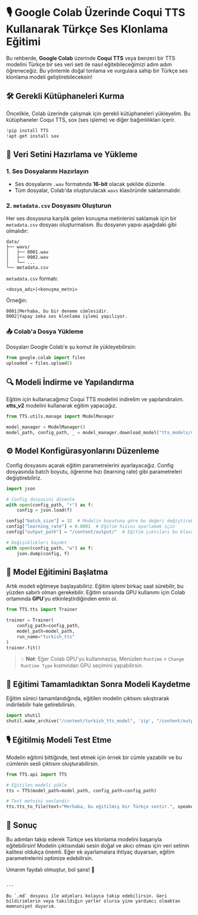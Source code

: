 


# 🎙️ Google Colab Üzerinde Coqui TTS Kullanarak Türkçe Ses Klonlama Eğitimi

Bu rehberde, **Google Colab** üzerinde **Coqui TTS** veya benzeri bir TTS modelini Türkçe bir ses veri seti ile nasıl eğitebileceğimizi adım adım öğreneceğiz. Bu yöntemle doğal tonlama ve vurgulara sahip bir Türkçe ses klonlama modeli geliştirebileceksin!

## 🛠️ Gerekli Kütüphaneleri Kurma

Öncelikle, Colab üzerinde çalışmak için gerekli kütüphaneleri yükleyelim. Bu kütüphaneler Coqui TTS, sox (ses işleme) ve diğer bağımlılıkları içerir.

```python
!pip install TTS
!apt-get install sox
```

## 📂 Veri Setini Hazırlama ve Yükleme

### 1. Ses Dosyalarını Hazırlayın
   - Ses dosyalarını `.wav` formatında **16-bit** olacak şekilde düzenle.
   - Tüm dosyalar, Colab'da oluşturulacak `wavs` klasöründe saklanmalıdır.

### 2. `metadata.csv` Dosyasını Oluşturun
Her ses dosyasına karşılık gelen konuşma metinlerini saklamak için bir `metadata.csv` dosyası oluşturmalısın. Bu dosyanın yapısı aşağıdaki gibi olmalıdır:

```plaintext
data/
├── wavs/
│   ├── 0001.wav
│   ├── 0002.wav
│   └── ...
└── metadata.csv
```

`metadata.csv` formatı:

```plaintext
<dosya_adı>|<konuşma_metni>
```

Örneğin:
```plaintext
0001|Merhaba, bu bir deneme cümlesidir.
0002|Yapay zeka ses klonlama işlemi yapılıyor.
```

### 📤 Colab'a Dosya Yükleme
Dosyaları Google Colab'e şu komut ile yükleyebilirsin:

```python
from google.colab import files
uploaded = files.upload()
```

## 🔍 Modeli İndirme ve Yapılandırma

Eğitim için kullanacağımız Coqui TTS modelini indirelim ve yapılandıralım. **xtts_v2** modelini kullanarak eğitim yapacağız.

```python
from TTS.utils.manage import ModelManager

model_manager = ModelManager()
model_path, config_path, _ = model_manager.download_model("tts_models/multilingual/multi-dataset/xtts_v2")
```

## ⚙️ Model Konfigürasyonlarını Düzenleme

Config dosyasını açarak eğitim parametrelerini ayarlayacağız. Config dosyasında batch boyutu, öğrenme hızı (learning rate) gibi parametreleri değiştirebiliriz.

```python
import json

# Config dosyasını düzenle
with open(config_path, "r") as f:
    config = json.load(f)

config["batch_size"] = 32  # Modelin boyutuna göre bu değeri değiştirebilirsin
config["learning_rate"] = 0.0001  # Eğitim hızını ayarlamak için
config["output_path"] = "/content/output/"  # Eğitim çıktıları bu klasörde olacak

# Değişiklikleri kaydet
with open(config_path, "w") as f:
    json.dump(config, f)
```

## 🚀 Model Eğitimini Başlatma

Artık modeli eğitmeye başlayabiliriz. Eğitim işlemi birkaç saat sürebilir, bu yüzden sabırlı olman gerekebilir. Eğitim sırasında GPU kullanımı için Colab ortamında **GPU**'yu etkinleştirdiğinden emin ol.

```python
from TTS.tts import Trainer

trainer = Trainer(
    config_path=config_path,
    model_path=model_path,
    run_name="turkish_tts"
)
trainer.fit()
```

> 💡 **Not**: Eğer Colab GPU'yu kullanmazsa, Menüden `Runtime` > `Change Runtime Type` kısmından GPU seçimini yapabilirsin.

## 💾 Eğitimi Tamamladıktan Sonra Modeli Kaydetme

Eğitim süreci tamamlandığında, eğitilen modelin çıktısını sıkıştırarak indirilebilir hale getirebilirsin.

```python
import shutil
shutil.make_archive("/content/turkish_tts_model", 'zip', "/content/output/")
```

## 🎙️ Eğitilmiş Modeli Test Etme

Modelin eğitimi bittiğinde, test etmek için örnek bir cümle yazabilir ve bu cümlenin sesli çıktısını oluşturabilirsin.

```python
from TTS.api import TTS

# Eğitilen modeli yükle
tts = TTS(model_path=model_path, config_path=config_path)

# Test metnini seslendir
tts.tts_to_file(text="Merhaba, bu eğitilmiş bir Türkçe sestir.", speaker_wav="/content/wavs/0001.wav", file_path="test_output.wav")
```

## 🎉 Sonuç

Bu adımları takip ederek Türkçe ses klonlama modelini başarıyla eğitebilirsin! Modelin çıktısındaki sesin doğal ve akıcı olması için veri setinin kalitesi oldukça önemli. Eğer ek ayarlamalara ihtiyaç duyarsan, eğitim parametrelerini optimize edebilirsin.

Umarım faydalı olmuştur, bol şans! 🎈
```

---

Bu `.md` dosyası ile adımları kolayca takip edebilirsin. Geri bildirimlerin veya takıldığın yerler olursa yine yardımcı olmaktan memnuniyet duyarım.